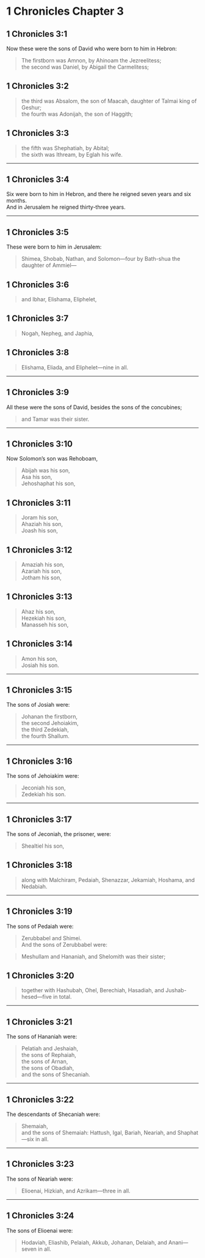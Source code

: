 # 1 Chronicles Chapter 3

## 1 Chronicles 3:1

Now these were the sons of David who were born to him in Hebron:

> The firstborn was Amnon, by Ahinoam the Jezreelitess;  
> the second was Daniel, by Abigail the Carmelitess;

## 1 Chronicles 3:2

> the third was Absalom, the son of Maacah, daughter of Talmai king of Geshur;  
> the fourth was Adonijah, the son of Haggith;

## 1 Chronicles 3:3

> the fifth was Shephatiah, by Abital;  
> the sixth was Ithream, by Eglah his wife.

---

## 1 Chronicles 3:4

Six were born to him in Hebron, and there he reigned seven years and six months.  
And in Jerusalem he reigned thirty-three years.

---

## 1 Chronicles 3:5

These were born to him in Jerusalem:

> Shimea, Shobab, Nathan, and Solomon—four by Bath-shua the daughter of Ammiel—

## 1 Chronicles 3:6

> and Ibhar, Elishama, Eliphelet,

## 1 Chronicles 3:7

> Nogah, Nepheg, and Japhia,

## 1 Chronicles 3:8

> Elishama, Eliada, and Eliphelet—nine in all.

---

## 1 Chronicles 3:9

All these were the sons of David, besides the sons of the concubines;

> and Tamar was their sister.

---

## 1 Chronicles 3:10

Now Solomon’s son was Rehoboam,

> Abijah was his son,  
> Asa his son,  
> Jehoshaphat his son,

## 1 Chronicles 3:11

> Joram his son,  
> Ahaziah his son,  
> Joash his son,

## 1 Chronicles 3:12

> Amaziah his son,  
> Azariah his son,  
> Jotham his son,

## 1 Chronicles 3:13

> Ahaz his son,  
> Hezekiah his son,  
> Manasseh his son,

## 1 Chronicles 3:14

> Amon his son,  
> Josiah his son.

---

## 1 Chronicles 3:15

The sons of Josiah were:

> Johanan the firstborn,  
> the second Jehoiakim,  
> the third Zedekiah,  
> the fourth Shallum.

---

## 1 Chronicles 3:16

The sons of Jehoiakim were:

> Jeconiah his son,  
> Zedekiah his son.

---

## 1 Chronicles 3:17

The sons of Jeconiah, the prisoner, were:

> Shealtiel his son,

## 1 Chronicles 3:18

> along with Malchiram, Pedaiah, Shenazzar, Jekamiah, Hoshama, and Nedabiah.

---

## 1 Chronicles 3:19

The sons of Pedaiah were:

> Zerubbabel and Shimei.  
> And the sons of Zerubbabel were:

> Meshullam and Hananiah, and Shelomith was their sister;

## 1 Chronicles 3:20

> together with Hashubah, Ohel, Berechiah, Hasadiah, and Jushab-hesed—five in total.

---

## 1 Chronicles 3:21

The sons of Hananiah were:

> Pelatiah and Jeshaiah,  
> the sons of Rephaiah,  
> the sons of Arnan,  
> the sons of Obadiah,  
> and the sons of Shecaniah.

---

## 1 Chronicles 3:22

The descendants of Shecaniah were:

> Shemaiah,  
> and the sons of Shemaiah: Hattush, Igal, Bariah, Neariah, and Shaphat—six in all.

---

## 1 Chronicles 3:23

The sons of Neariah were:

> Elioenai, Hizkiah, and Azrikam—three in all.

---

## 1 Chronicles 3:24

The sons of Elioenai were:

> Hodaviah, Eliashib, Pelaiah, Akkub, Johanan, Delaiah, and Anani—seven in all.
